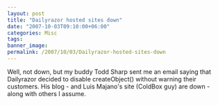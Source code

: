 ```yaml
---
layout: post
title: "Dailyrazor hosted sites down"
date: "2007-10-03T09:10:00+06:00"
categories: Misc 
tags: 
banner_image: 
permalink: /2007/10/03/Dailyrazor-hosted-sites-down
---
```


Well, not down, but my buddy Todd Sharp sent me an email saying that Dailyrazor decided to disable createObject() without warning their customers. His blog - and Luis Majano's site (ColdBox guy) are down - along with others I assume.